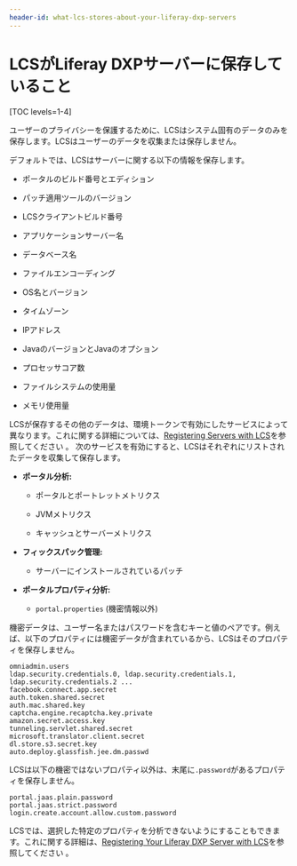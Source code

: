 ```yaml
---
header-id: what-lcs-stores-about-your-liferay-dxp-servers
---
```


# LCSがLiferay DXPサーバーに保存していること

[TOC levels=1-4]

ユーザーのプライバシーを保護するために、LCSはシステム固有のデータのみを保存します。LCSはユーザーのデータを収集または保存しません。



デフォルトでは、LCSはサーバーに関する以下の情報を保存します。

- ポータルのビルド番号とエディション

- パッチ適用ツールのバージョン

- LCSクライアントビルド番号

- アプリケーションサーバー名

- データベース名

- ファイルエンコーディング

- OS名とバージョン

- タイムゾーン

- IPアドレス

- JavaのバージョンとJavaのオプション

- プロセッサコア数

- ファイルシステムの使用量

- メモリ使用量


LCSが保存するその他のデータは、環境トークンで有効にしたサービスによって異なります。これに関する詳細については、[Registering Servers with LCS](/discover/deployment/-/knowledge_base/7-1/activating-your-liferay-dxp-server-with-lcs)を参照してください 。
次のサービスを有効にすると、LCSはそれぞれにリストされたデータを収集して保存します。

- **ポータル分析:**

   - ポータルとポートレットメトリクス

   - JVMメトリクス

   - キャッシュとサーバーメトリクス


- **フィックスパック管理:**

   - サーバーにインストールされているパッチ


- **ポータルプロパティ分析:**

   - `portal.properties` (機密情報以外)

機密データは、ユーザー名またはパスワードを含むキーと値のペアです。例えば、以下のプロパティには機密データが含まれているから、LCSはそのプロパティを保存しません。

    omniadmin.users
    ldap.security.credentials.0, ldap.security.credentials.1, ldap.security.credentials.2 ...
    facebook.connect.app.secret
    auth.token.shared.secret
    auth.mac.shared.key
    captcha.engine.recaptcha.key.private
    amazon.secret.access.key
    tunneling.servlet.shared.secret
    microsoft.translator.client.secret
    dl.store.s3.secret.key
    auto.deploy.glassfish.jee.dm.passwd

LCSは以下の機密ではないプロパティ以外は、末尾に`.password`があるプロパティを保存しません。

    portal.jaas.plain.password
    portal.jaas.strict.password
    login.create.account.allow.custom.password

LCSでは、選択した特定のプロパティを分析できないようにすることもできます。これに関する詳細は、[Registering Your Liferay DXP Server with LCS](/discover/deployment/-/knowledge_base/7-1/activating-your-liferay-dxp-server-with-lcs)を参照してください 。
